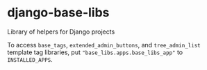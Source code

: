 django-base-libs
================

Library of helpers for Django projects

To access `base_tags`, `extended_admin_buttons`, and `tree_admin_list` template tag libraries, put `"base_libs.apps.base_libs_app"` to `INSTALLED_APPS`.
